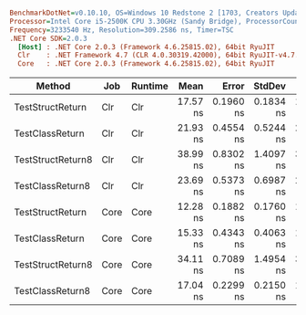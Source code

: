 ``` ini

BenchmarkDotNet=v0.10.10, OS=Windows 10 Redstone 2 [1703, Creators Update] (10.0.15063.726)
Processor=Intel Core i5-2500K CPU 3.30GHz (Sandy Bridge), ProcessorCount=4
Frequency=3233540 Hz, Resolution=309.2586 ns, Timer=TSC
.NET Core SDK=2.0.3
  [Host] : .NET Core 2.0.3 (Framework 4.6.25815.02), 64bit RyuJIT
  Clr    : .NET Framework 4.7 (CLR 4.0.30319.42000), 64bit RyuJIT-v4.7.2115.0
  Core   : .NET Core 2.0.3 (Framework 4.6.25815.02), 64bit RyuJIT


```
|            Method |  Job | Runtime |     Mean |     Error |    StdDev |      Min |      Max |   Median | Rank |  Gen 0 | Allocated |
|------------------ |----- |-------- |---------:|----------:|----------:|---------:|---------:|---------:|-----:|-------:|----------:|
|  TestStructReturn |  Clr |     Clr | 17.57 ns | 0.1960 ns | 0.1834 ns | 17.25 ns | 17.89 ns | 17.55 ns |    4 | 0.0127 |      40 B |
|   TestClassReturn |  Clr |     Clr | 21.93 ns | 0.4554 ns | 0.5244 ns | 21.17 ns | 23.26 ns | 21.86 ns |    5 | 0.0229 |      72 B |
| TestStructReturn8 |  Clr |     Clr | 38.99 ns | 0.8302 ns | 1.4097 ns | 37.36 ns | 42.35 ns | 38.50 ns |    8 | 0.0127 |      40 B |
|  TestClassReturn8 |  Clr |     Clr | 23.69 ns | 0.5373 ns | 0.6987 ns | 22.70 ns | 25.24 ns | 23.37 ns |    6 | 0.0305 |      96 B |
|  TestStructReturn | Core |    Core | 12.28 ns | 0.1882 ns | 0.1760 ns | 11.92 ns | 12.57 ns | 12.30 ns |    1 | 0.0127 |      40 B |
|   TestClassReturn | Core |    Core | 15.33 ns | 0.4343 ns | 0.4063 ns | 14.83 ns | 16.44 ns | 15.31 ns |    2 | 0.0229 |      72 B |
| TestStructReturn8 | Core |    Core | 34.11 ns | 0.7089 ns | 1.4954 ns | 31.52 ns | 36.81 ns | 34.03 ns |    7 | 0.0127 |      40 B |
|  TestClassReturn8 | Core |    Core | 17.04 ns | 0.2299 ns | 0.2150 ns | 16.68 ns | 17.41 ns | 16.98 ns |    3 | 0.0305 |      96 B |
